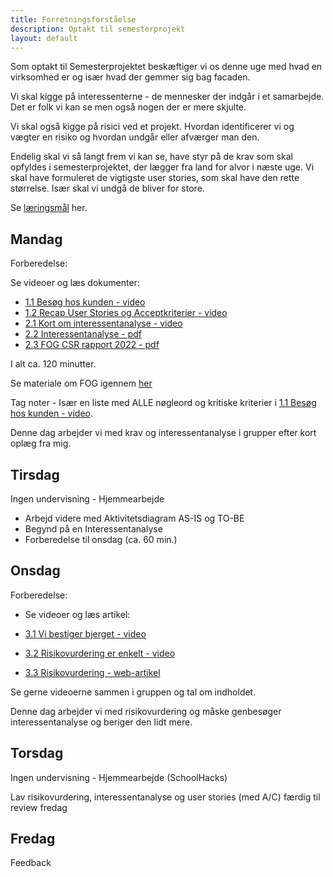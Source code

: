 ```yaml
---
title: Forretningsforståelse
description: Optakt til semesterprojekt
layout: default
---
```


Som optakt til Semesterprojektet beskæftiger vi os denne uge med hvad en virksomhed er og især hvad der gemmer sig bag facaden.

Vi skal kigge på interessenterne - de mennesker der indgår i et samarbejde. Det er folk vi kan se men også nogen der er mere skjulte.

Vi skal også kigge på risici ved et projekt. Hvordan identificerer vi og vægter en risiko og hvordan undgår eller afværger man den.

Endelig skal vi så langt frem vi kan se, have styr på de krav som skal opfyldes i semesterprojektet, der lægger fra land for alvor i næste uge. Vi skal have formuleret de vigtigste user stories, som skal have den rette størrelse. Især skal vi undgå de bliver for store.

Se [læringsmål](./laeringsmaal.md) her.

## Mandag

Forberedelse:

Se videoer og læs dokumenter:

- [1.1 Besøg hos kunden - video](https://cphbusiness.cloud.panopto.eu/Panopto/Pages/Viewer.aspx?id=41de9cde-b343-48b4-bd3d-ad1701664bf4)
- [1.2 Recap User Stories og Acceptkriterier - video](https://www.linkedin.com/learning/becoming-a-product-manager-a-complete-guide/user-stories-and-acceptance-criteria?autoplay=true&resume=false&u=57077785)
- [2.1 Kort om interessentanalyse - video](https://youtu.be/8PDwTuuvhBw)
- [2.2 Interessentanalyse - pdf](./docs/2.2%20Interessentanalyse.pdf)
- [2.3 FOG CSR rapport 2022 - pdf](./docs/2.3.%20FOG%20CSR_2022.pdf)

I alt ca. 120 minutter.

Se materiale om FOG igennem [her](https://cphbusiness.mrooms.net/mod/book/view.php?id=654353&chapterid=33086)

Tag noter - Især en liste med ALLE nøgleord og kritiske kriterier i [1.1 Besøg hos kunden - video](https://cphbusiness.cloud.panopto.eu/Panopto/Pages/Viewer.aspx?id=41de9cde-b343-48b4-bd3d-ad1701664bf4).

Denne dag arbejder vi med krav og interessentanalyse i grupper efter kort oplæg fra mig.

## Tirsdag

Ingen undervisning - Hjemmearbejde

- Arbejd videre med Aktivitetsdiagram AS-IS og TO-BE
- Begynd på en Interessentanalyse
- Forberedelse til onsdag (ca. 60 min.)

## Onsdag

Forberedelse:

- Se videoer og læs artikel:

- [3.1 Vi bestiger bjerget - video](https://www.youtube.com/watch?v=MTdFkPTTnsA)
- [3.2 Risikovurdering er enkelt - video](https://www.youtube.com/watch?v=BLAEuVSAlVM)
- [3.3 Risikovurdering - web-artikel](https://altomledelse.dk/risikoanalyse/)

Se gerne videoerne sammen i gruppen og tal om indholdet.

Denne dag arbejder vi med risikovurdering og måske genbesøger interessentanalyse og beriger den lidt mere.

## Torsdag

Ingen undervisning - Hjemmearbejde (SchoolHacks)

Lav risikovurdering, interessentanalyse og user stories (med A/C) færdig til review fredag

## Fredag

Feedback
